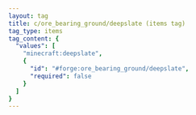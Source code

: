 ```yaml
---
layout: tag
title: c/ore_bearing_ground/deepslate (items tag)
tag_type: items
tag_content: {
  "values": [
    "minecraft:deepslate",
    {
      "id": "#forge:ore_bearing_ground/deepslate",
      "required": false
    }
  ]
}
---
```

